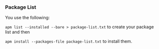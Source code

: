 ### Package List

You use the following:

```apm list --installed --bare > package-list.txt``` to create your package list and then

```apm install --packages-file package-list.txt``` to install them.
